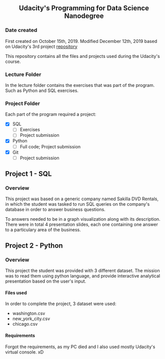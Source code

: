 
## <p align="center"> Udacity's Programming for Data Science Nanodegree </p>

### Date created
First created on October 15th, 2019. Modified December 12th, 2019 based on Udacity's 3rd project [repository](https://github.com/udacity/pdsnd_github/blob/master/README.md)

This repository contains all the files and projects used during the Udacity's course.

### Lecture Folder
In the lecture folder contains the exercises that was part of the program. Such as Python and SQL exercises.

### Project Folder
Each part of the program required a project: 
- [x] SQL
    - [ ] Exercises
    - [ ] Project submission
- [x] Python
    - [ ] Full code; Project submission
- [x] Git
    - [ ] Project submission

## Project 1 - SQL

### Overview
This project was based on a generic company named Sakilla DVD Rentals, in which the student was tasked to run SQL queries on the company's database in order to answer business questions. 

To answers needed to be in a graph visualization along with its description. There were in total 4 presentation slides, each one containing one answer to a particulary area of the business.

## Project 2 - Python

### Overview
This project the student was provided with 3 different dataset. 
The mission was to read them using python language, and provide interactive analytical presentation based on the user's input.

#### Files used
In order to complete the project, 3 dataset were used:
 
* washington.csv
* new_york_city.csv
* chicago.csv

#### Requirements
Forgot the requirements, as my PC died and I also used mostly Udacity's virtual console. xD

